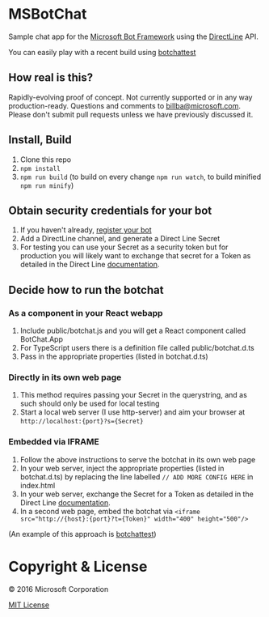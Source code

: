 # MSBotChat

Sample chat app for the [Microsoft Bot Framework](http://www.botframework.com) using the [DirectLine](http://docs.botframework.com/sdkreference/restapi-directline/) API.

You can easily play with a recent build using [botchattest](https://botchattest.herokuapp.com)

## How real is this?

Rapidly-evolving proof of concept. Not currently supported or in any way production-ready. Questions and comments to [billba@microsoft.com](mailto:billba@microsoft.com). Please don't submit pull requests unless we have previously discussed it.

## Install, Build

1. Clone this repo
2. `npm install`
3. `npm run build` (to build on every change `npm run watch`, to build minified `npm run minify`)

## Obtain security credentials for your bot

1. If you haven't already, [register your bot](https://dev.botframework.com/bots/new)
2. Add a DirectLine channel, and generate a Direct Line Secret
3. For testing you can use your Secret as a security token but for production you will likely want to exchange that secret for a Token as detailed in the Direct Line [documentation](https://docs.botframework.com/en-us/restapi/directline/).

## Decide how to run the botchat

### As a component in your React webapp

1. Include public/botchat.js and you will get a React component called BotChat.App
2. For TypeScript users there is a definition file called public/botchat.d.ts
3. Pass in the appropriate properties (listed in botchat.d.ts)

### Directly in its own web page

1. This method requires passing your Secret in the querystring, and as such should only be used for local testing
2. Start a local web server (I use http-server) and aim your browser at `http://localhost:{port}?s={Secret}`

### Embedded via IFRAME

1. Follow the above instructions to serve the botchat in its own web page
2. In your web server, inject the appropriate properties (listed in botchat.d.ts) by replacing the line labelled `// ADD MORE CONFIG HERE` in index.html 
3. In your web server, exchange the Secret for a Token as detailed in the Direct Line [documentation](https://docs.botframework.com/en-us/restapi/directline/).
4. In a second web page, embed the botchat via `<iframe src="http://{host}:{port}?t={Token}" width="400" height="500"/>`

(An example of this approach is [botchattest](https://github.com/billba/botchattest))

# Copyright & License

© 2016 Microsoft Corporation

[MIT License](/LICENSE)
